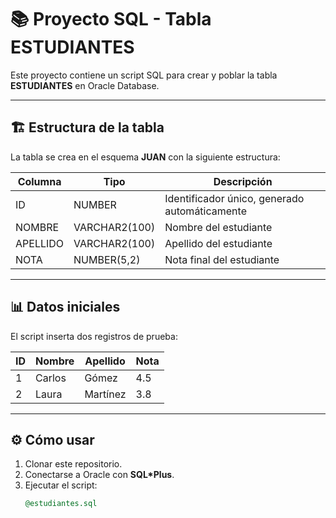 # 📚 Proyecto SQL - Tabla ESTUDIANTES

Este proyecto contiene un script SQL para crear y poblar la tabla **ESTUDIANTES** en Oracle Database.

---

## 🏗️ Estructura de la tabla
La tabla se crea en el esquema **JUAN** con la siguiente estructura:

| Columna  | Tipo           | Descripción                              |
|----------|---------------|------------------------------------------|
| ID       | NUMBER        | Identificador único, generado automáticamente |
| NOMBRE   | VARCHAR2(100) | Nombre del estudiante                    |
| APELLIDO | VARCHAR2(100) | Apellido del estudiante                  |
| NOTA     | NUMBER(5,2)   | Nota final del estudiante                |

---

## 📊 Datos iniciales
El script inserta dos registros de prueba:

| ID | Nombre  | Apellido  | Nota |
|----|---------|-----------|------|
| 1  | Carlos  | Gómez     | 4.5  |
| 2  | Laura   | Martínez  | 3.8  |

---

## ⚙️ Cómo usar
1. Clonar este repositorio.
2. Conectarse a Oracle con **SQL*Plus**.
3. Ejecutar el script:
   ```sql
   @estudiantes.sql

